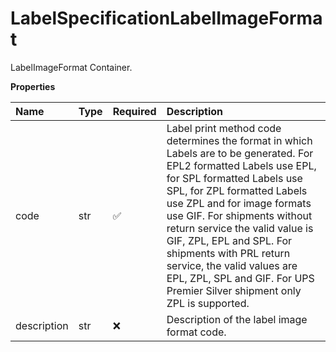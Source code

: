 # LabelSpecificationLabelImageFormat

LabelImageFormat Container.

**Properties**

| Name        | Type | Required | Description                                                                                                                                                                                                                                                                                                                                                                                                                                      |
| :---------- | :--- | :------- | :----------------------------------------------------------------------------------------------------------------------------------------------------------------------------------------------------------------------------------------------------------------------------------------------------------------------------------------------------------------------------------------------------------------------------------------------- |
| code        | str  | ✅       | Label print method code determines the format in which Labels are to be generated. For EPL2 formatted Labels use EPL, for SPL formatted Labels use SPL, for ZPL formatted Labels use ZPL and for image formats use GIF. For shipments without return service the valid value is GIF, ZPL, EPL and SPL. For shipments with PRL return service, the valid values are EPL, ZPL, SPL and GIF. For UPS Premier Silver shipment only ZPL is supported. |
| description | str  | ❌       | Description of the label image format code.                                                                                                                                                                                                                                                                                                                                                                                                      |

<!-- This file was generated by liblab | https://liblab.com/ -->
